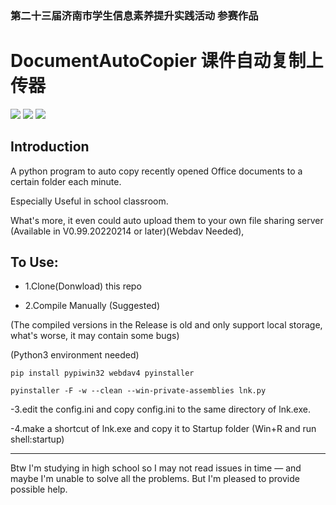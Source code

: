 
### 第二十三届济南市学生信息素养提升实践活动 参赛作品

# DocumentAutoCopier 课件自动复制上传器

![](https://img.shields.io/badge/Latest-0.99.20230119-yellow.svg?style=for-the-badge&logo=superuser)
[![](https://img.shields.io/badge/Author-Mayiyi_A_Beginner-green.svg?style=for-the-badge&logo=darkreader)](https://space.bilibili.com/162182447)
![](https://img.shields.io/badge/Language-Python-blue.svg?style=for-the-badge&logo=python)

## Introduction

A python program to auto copy recently opened Office documents to a certain folder each minute.

Especially Useful in school classroom.

What's more, it even could auto upload them to your own file sharing server (Available in V0.99.20220214 or later)(Webdav Needed),

## To Use:

- 1.Clone(Donwload) this repo

- 2.Compile Manually (Suggested)

(The compiled versions in the Release is old and only support local storage, what's worse, it may contain some bugs)

(Python3 environment needed)

```
pip install pypiwin32 webdav4 pyinstaller

pyinstaller -F -w --clean --win-private-assemblies lnk.py
```

-3.edit the config.ini and copy config.ini to the same directory of lnk.exe.

-4.make a shortcut of lnk.exe and copy it to Startup folder (Win+R and run shell:startup)

- - -

Btw I'm studying in high school so I may not read issues in time — and maybe I'm unable to solve all the problems. But I'm pleased to provide possible help. 
